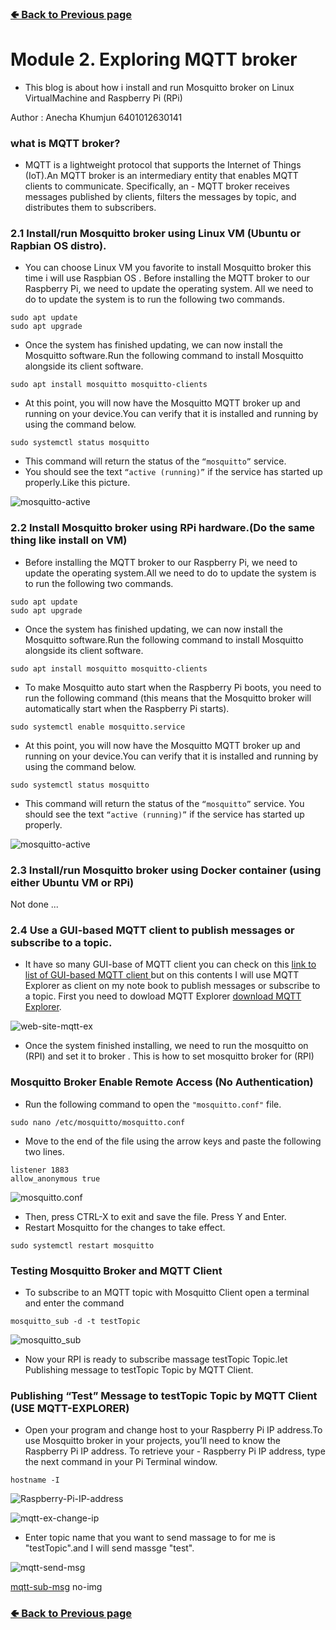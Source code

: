 ### [🢀 Back to Previous page](./)


# Module 2. Exploring MQTT broker
- This blog is about how i install and run Mosquitto broker on Linux VirtualMachine and Raspberry Pi (RPi) 

Author : Anecha Khumjun 6401012630141

### what is MQTT broker?
- MQTT is a lightweight protocol that supports the Internet of Things (IoT).An MQTT broker is an intermediary entity that enables MQTT clients to communicate. Specifically, an - MQTT broker receives messages published by clients, filters the messages by topic, and distributes them to subscribers.

### 2.1 Install/run Mosquitto broker using Linux VM (Ubuntu or Rapbian OS distro).
- You can choose Linux VM you favorite to install Mosquitto broker this time i will use Raspbian OS . Before installing the MQTT broker to our Raspberry Pi, we need to update  the operating system. All we need to do to update the system is to run the following two commands.
```console
sudo apt update
sudo apt upgrade 
```
- Once the system has finished updating, we can now install the Mosquitto software.Run the following command to install Mosquitto alongside its client software.
```console
sudo apt install mosquitto mosquitto-clients
```
- At this point, you will now have the Mosquitto MQTT broker up and running on your device.You can verify that it is installed and running by using the command below.
```console
sudo systemctl status mosquitto
```
- This command will return the status of the ``` “mosquitto” ``` service.
- You should see the text ``` “active (running)” ``` if the service has started up properly.Like this picture.

![mosquitto-active](/PIC_mqtt_img/mqtt-active.png)

### 2.2 Install Mosquitto broker using RPi hardware.(Do the same thing like install on VM)
- Before installing the MQTT broker to our Raspberry Pi, we need to update the operating system.All we need to do to update the system is to run the following two commands.
```console
sudo apt update
sudo apt upgrade 
```
- Once the system has finished updating, we can now install the Mosquitto software.Run the following command to install Mosquitto alongside its client software.
```console
sudo apt install mosquitto mosquitto-clients
```
- To make Mosquitto auto start when the Raspberry Pi boots, you need to run the following command (this means that the Mosquitto broker will automatically start when the Raspberry Pi starts).
```console
sudo systemctl enable mosquitto.service
```
- At this point, you will now have the Mosquitto MQTT broker up and running on your device.You can verify that it is installed and running by using the command below.
```console
sudo systemctl status mosquitto
```
- This command will return the status of the ``` “mosquitto” ``` service.
You should see the text ``` “active (running)” ``` if the service has started up properly.

![mosquitto-active](/PIC_mqtt_img/mqtt-active.png)

### 2.3 Install/run Mosquitto broker using Docker container (using either Ubuntu VM or RPi)

Not done ...

### 2.4 Use a GUI-based MQTT client to publish messages or subscribe to a topic.
- It have so many GUI-base of MQTT client you can check on this [link to list of GUI-based MQTT client ](https://www.hivemq.com/blog/seven-best-mqtt-client-tools/) but on this contents I will use MQTT Explorer as client on my note book to publish messages or subscribe to a topic. 
First you need to dowload MQTT Explorer [download MQTT Explorer](http://mqtt-explorer.com/).

![web-site-mqtt-ex](/PIC_mqtt_img/mqtt-ex.png)

- Once the system finished installing, we need to run the mosquitto on (RPI) and set it to broker . This is how to set mosquitto broker for (RPI)

### Mosquitto Broker Enable Remote Access (No Authentication)
- Run the following command to open the ```"mosquitto.conf"``` file.
```console
sudo nano /etc/mosquitto/mosquitto.conf
```
- Move to the end of the file using the arrow keys and paste the following two lines.
```console
listener 1883
allow_anonymous true
```
![mosquitto.conf](/PIC_mqtt_img/mqtt-conf.png)

- Then, press CTRL-X to exit and save the file. Press Y and Enter.
- Restart Mosquitto for the changes to take effect.
```console
sudo systemctl restart mosquitto
```

### Testing Mosquitto Broker and MQTT Client
- To subscribe to an MQTT topic with Mosquitto Client open a terminal and enter the command
```console
mosquitto_sub -d -t testTopic
```
![mosquitto_sub](/PIC_mqtt_img/mqtt-sub.png)

- Now your RPI is ready to subscribe massage testTopic Topic.let Publishing message to testTopic Topic by MQTT Client.

### Publishing “Test” Message to testTopic Topic by MQTT Client (USE MQTT-EXPLORER)
- Open your program and change host to your Raspberry Pi IP address.To use Mosquitto broker in your projects, you’ll need to know the Raspberry Pi IP address. To retrieve your - Raspberry Pi IP address, type the next command in your Pi Terminal window.
```console
hostname -I
```
![Raspberry-Pi-IP-address](/PIC_mqtt_img/hostname.png)

![mqtt-ex-change-ip](/PIC_mqtt_img/mqtt-set-ip.png)

- Enter topic name that you want to send massage to for me is "testTopic".and I will send massge "test".

![mqtt-send-msg](/PIC_mqtt_img/mqtt-pub.png)

[mqtt-sub-msg]() no-img



### [🢀 Back to Previous page](./)



